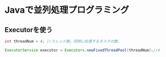 # Javaで並列処理プログラミング
## Executorを使う

```Java
int threadNum = 4; //スレッド数。同時に処理するタスクの数。

ExecutorService executor = Executors.newFixedThreadPool(threadNum);//4スレッドでタスク消化。
```


